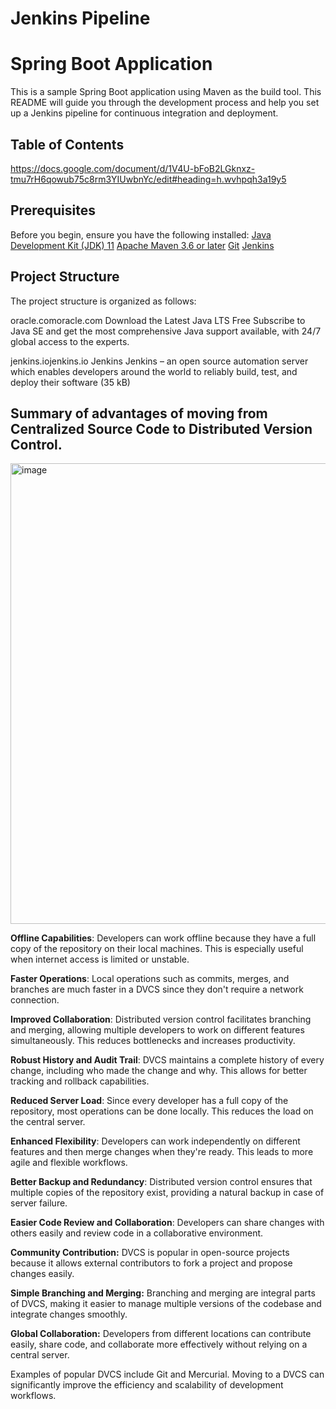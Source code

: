 # Jenkins Pipeline 

# Spring Boot Application
This is a sample Spring Boot application using Maven as the build tool. This README will guide you through the development process and help you set up a Jenkins pipeline for continuous integration and deployment.

## Table of Contents
https://docs.google.com/document/d/1V4U-bFoB2LGknxz-tmu7rH6qowub75c8rm3YIUwbnYc/edit#heading=h.wvhpqh3a19y5

## Prerequisites

Before you begin, ensure you have the following installed:
[Java Development Kit (JDK) 11](https://www.oracle.com/java/technologies/javase-jdk11-downloads.html)
[Apache Maven 3.6 or later](https://maven.apache.org/download.cgi)
[Git](https://git-scm.com/)
[Jenkins](https://www.jenkins.io/)

## Project Structure
The project structure is organized as follows:

oracle.comoracle.com
Download the Latest Java LTS Free
Subscribe to Java SE and get the most comprehensive Java support available, with 24/7 global access to the experts.

jenkins.iojenkins.io
Jenkins
Jenkins – an open source automation server which enables developers around the world to reliably build, test, and deploy their software (35 kB)


## Summary of advantages of moving from Centralized Source Code to Distributed Version Control.

<img width="737" alt="image" src="https://github.com/arbits2024/centralized_to_distribted_repo_poc/assets/167223916/9cf1da6b-240a-4d7c-80bb-b5de65626d7f">



**Offline Capabilities**: Developers can work offline because they have a full copy of the repository on their local machines. This is especially useful when internet access is limited or unstable.

**Faster Operations**: Local operations such as commits, merges, and branches are much faster in a DVCS since they don't require a network connection.

**Improved Collaboration**: Distributed version control facilitates branching and merging, allowing multiple developers to work on different features simultaneously. This reduces bottlenecks and increases productivity.

**Robust History and Audit Trail**: DVCS maintains a complete history of every change, including who made the change and why. This allows for better tracking and rollback capabilities.

**Reduced Server Load**: Since every developer has a full copy of the repository, most operations can be done locally. This reduces the load on the central server.

**Enhanced Flexibility**: Developers can work independently on different features and then merge changes when they're ready. This leads to more agile and flexible workflows.

**Better Backup and Redundancy**: Distributed version control ensures that multiple copies of the repository exist, providing a natural backup in case of server failure.

**Easier Code Review and Collaboration**: Developers can share changes with others easily and review code in a collaborative environment.

**Community Contribution:** DVCS is popular in open-source projects because it allows external contributors to fork a project and propose changes easily.

**Simple Branching and Merging:** Branching and merging are integral parts of DVCS, making it easier to manage multiple versions of the codebase and integrate changes smoothly.

**Global Collaboration:** Developers from different locations can contribute easily, share code, and collaborate more effectively without relying on a central server.

Examples of popular DVCS include Git and Mercurial. Moving to a DVCS can significantly improve the efficiency and scalability of development workflows.




